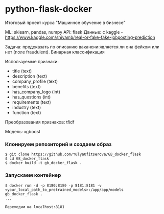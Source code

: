 # python-flask-docker
Итоговый проект курса "Машинное обучение в бизнесе"

ML: sklearn, pandas, numpy
API: flask
Данные: с kaggle - https://www.kaggle.com/shivamb/real-or-fake-fake-jobposting-prediction

Задача: предсказать по описанию вакансии является ли она фейком или нет (поле fraudulent). Бинарная классификация

Используемые признаки:

- title (text)
- description (text)
- company_profile (text)
- benefits (text)
- has_company_logo (int)
- has_questions (int)
- requirements (text)
- industry (text)
- function (text)


Преобразования признаков: tfidf

Модель: xgboost

### Клонируем репозиторий и создаем образ
```
$ git clone https://github.com/YulyaOfitserova/GB_docker_flask
$ cd GB_docker_flask
$ docker build -t gb_docker_flask .
```

### Запускаем контейнер

```
$ docker run -d -p 8180:8180 -p 8181:8181 -v <your_local_path_to_pretrained_models>:/app/app/models 
gb_docker_flask .
...

Переходим на localhost:8181
